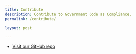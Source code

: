 ```yaml
---
title: Contribute
description: Contribute to Government Code as Compliance.
permalink: /contribute/

layout: post

---
```


* [Visit our GitHub repo](https://github.com/govthinktank/compliance-as-code)